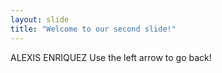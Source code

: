 ```yaml
---
layout: slide
title: "Welcome to our second slide!"
---
```

ALEXIS ENRIQUEZ
Use the left arrow to go back!